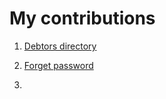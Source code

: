# My contributions

1. [Debtors directory](https://github.com/zuri-training/My-Debtors-Project-Team33/tree/master/MyDebtors/templates/debtors_directory)

2. [Forget password](https://github.com/zuri-training/My-Debtors-Project-Team33/blob/master/MyDebtors/templates/testingfiles/forget_password.html)

3. []()
